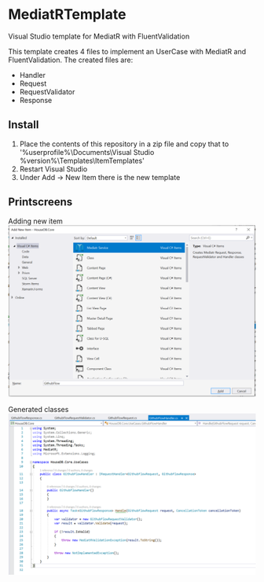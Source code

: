 # MediatRTemplate
Visual Studio template for MediatR with FluentValidation

This template creates 4 files to implement an UserCase with MediatR and FluentValidation. The created files are:
- Handler
- Request
- RequestValidator
- Response

## Install
1. Place the contents of this repository in a zip file and copy that to '%userprofile%\Documents\Visual Studio %version%\Templates\ItemTemplates'
2. Restart Visual Studio
3. Under Add -> New Item there is the new template

## Printscreens
Adding new item
![alt text](Screenshot1.png "Adding new item")

Generated classes
![alt text](Screenshot2.png "Generated classes")